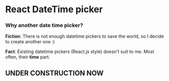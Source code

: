 # React DateTime picker

### Why another date time picker? ###

**Fiction**: There is not enough datetime pickers to save the world, so I decide to create another one :)

**Fact**: Existing datetime pickers (React.js style) doesn't suit to me. Most often, their **time** part.

## UNDER CONSTRUCTION NOW ##
